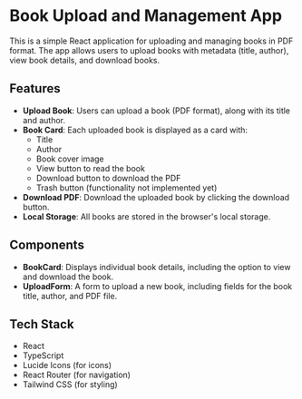 # Book Upload and Management App

This is a simple React application for uploading and managing books in PDF format. The app allows users to upload books with metadata (title, author), view book details, and download books.

## Features

- **Upload Book**: Users can upload a book (PDF format), along with its title and author.
- **Book Card**: Each uploaded book is displayed as a card with:
  - Title
  - Author
  - Book cover image
  - View button to read the book
  - Download button to download the PDF
  - Trash button (functionality not implemented yet)
- **Download PDF**: Download the uploaded book by clicking the download button.
- **Local Storage**: All books are stored in the browser's local storage.

## Components

- **BookCard**: Displays individual book details, including the option to view and download the book.
- **UploadForm**: A form to upload a new book, including fields for the book title, author, and PDF file.

## Tech Stack

- React
- TypeScript
- Lucide Icons (for icons)
- React Router (for navigation)
- Tailwind CSS (for styling)

